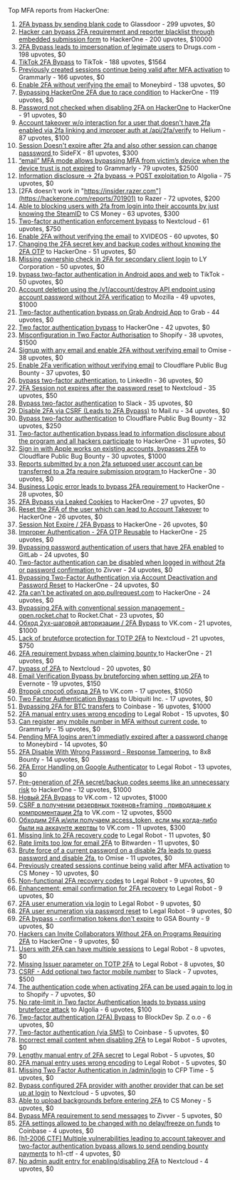 Top MFA reports from HackerOne:

1. [2FA bypass by sending blank code](https://hackerone.com/reports/897385) to Glassdoor - 299 upvotes, $0
2. [Hacker can bypass 2FA requirement and reporter blacklist through embedded submission form](https://hackerone.com/reports/418767) to HackerOne - 200 upvotes, $10000
3. [2FA Bypass leads to  impersonation of legimate users](https://hackerone.com/reports/2885636) to Drugs.com - 198 upvotes, $0
4. [TikTok 2FA Bypass](https://hackerone.com/reports/1247108) to TikTok - 188 upvotes, $1564
5. [Previously created sessions continue being valid after MFA activation](https://hackerone.com/reports/667739) to Grammarly - 166 upvotes, $0
6. [Enable 2FA without verifying the email](https://hackerone.com/reports/649533) to Moneybird - 138 upvotes, $0
7. [Bypassing HackerOne 2FA due to race condition](https://hackerone.com/reports/2598548) to HackerOne - 119 upvotes, $0
8. [Password not checked when disabling 2FA on HackerOne](https://hackerone.com/reports/587910) to HackerOne - 91 upvotes, $0
9. [Account takeover w/o interaction for a user that doesn't have 2fa enabled via 2fa linking and improper auth at /api/2fa/verify](https://hackerone.com/reports/810880) to Helium - 87 upvotes, $100
10. [Session Doesn't expire after 2fa and also other session can change passsword ](https://hackerone.com/reports/2234736) to SideFX - 81 upvotes, $300
11. [“email” MFA mode allows bypassing MFA from victim’s device when the device trust is not expired](https://hackerone.com/reports/665722) to Grammarly - 79 upvotes, $2500
12. [Information disclosure -\> 2fa bypass -\> POST exploitation ](https://hackerone.com/reports/1276373) to Algolia - 75 upvotes, $0
13. [2FA doesn't work in "https://insider.razer.com"](https://hackerone.com/reports/701901) to Razer - 72 upvotes, $200
14. [Able to blocking users with 2fa from login into their accounts by just knowing the SteamID](https://hackerone.com/reports/1179232) to CS Money - 63 upvotes, $300
15. [Two-factor authentication enforcement bypass](https://hackerone.com/reports/1050244) to Nextcloud - 61 upvotes, $750
16. [Enable 2FA without verifying the email](https://hackerone.com/reports/3016540) to XVIDEOS - 60 upvotes, $0
17. [Changing the 2FA secret key and backup codes without knowing the 2FA OTP](https://hackerone.com/reports/1139535) to HackerOne - 51 upvotes, $0
18. [Missing ownership check in 2FA for secondary client login](https://hackerone.com/reports/1250474) to LY Corporation - 50 upvotes, $0
19. [bypass two-factor authentication in Android apps and web](https://hackerone.com/reports/1747978) to TikTok - 50 upvotes, $0
20. [Account deletion using the /v1/account/destroy API endpoint using account password without 2FA verification](https://hackerone.com/reports/2197244) to Mozilla - 49 upvotes, $1000
21. [Two-factor authentication bypass on Grab Android App](https://hackerone.com/reports/202425) to Grab - 44 upvotes, $0
22. [Two factor authentication bypass](https://hackerone.com/reports/2463279) to HackerOne - 42 upvotes, $0
23. [Misconfiguration in Two Factor Authorisation](https://hackerone.com/reports/178293) to Shopify - 38 upvotes, $1500
24. [Signup with any email and enable 2FA without verifying email](https://hackerone.com/reports/699200) to Omise - 38 upvotes, $0
25. [Enable 2Fa verification without verifying email](https://hackerone.com/reports/1618021) to Cloudflare Public Bug Bounty - 37 upvotes, $0
26. [bypass two-factor authentication.](https://hackerone.com/reports/1842183) to LinkedIn - 36 upvotes, $0
27. [2FA Session not expires after the password reset](https://hackerone.com/reports/486693) to Nextcloud - 35 upvotes, $50
28. [Bypass  two-factor authentication](https://hackerone.com/reports/121696) to Slack - 35 upvotes, $0
29. [Disable 2FA via CSRF (Leads to 2FA Bypass)](https://hackerone.com/reports/670329) to Mail.ru - 34 upvotes, $0
30. [Bypass two-factor authentication](https://hackerone.com/reports/1664974) to Cloudflare Public Bug Bounty - 32 upvotes, $250
31. [Two-factor authentication bypass lead to information disclosure about the program and all hackers participate](https://hackerone.com/reports/2486086) to HackerOne - 31 upvotes, $0
32. [Sign in with Apple works on existing accounts, bypasses 2FA](https://hackerone.com/reports/1593404) to Cloudflare Public Bug Bounty - 30 upvotes, $1000
33. [Reports submitted by a non 2fa setupped user account can be transferred to a 2fa require submission program ](https://hackerone.com/reports/2569993) to HackerOne - 30 upvotes, $0
34. [Business Logic error leads to bypass 2FA requirement ](https://hackerone.com/reports/2571981) to HackerOne - 28 upvotes, $0
35. [2FA Bypass via Leaked Cookies](https://hackerone.com/reports/2479622) to HackerOne - 27 upvotes, $0
36. [Reset the 2FA of the user which can lead to Account Takeover](https://hackerone.com/reports/2492631) to HackerOne - 26 upvotes, $0
37. [Session Not Expire / 2FA Bypass](https://hackerone.com/reports/2469706) to HackerOne - 26 upvotes, $0
38. [Improper Authentication - 2FA OTP Reusable](https://hackerone.com/reports/2529780) to HackerOne - 25 upvotes, $0
39. [Bypassing password authentication of users that have 2FA enabled](https://hackerone.com/reports/128085) to GitLab - 24 upvotes, $0
40. [Two-factor authentication can be disabled when logged in without 2fa or password confirmation ](https://hackerone.com/reports/992450) to Zivver - 24 upvotes, $0
41. [Bypassing Two-Factor Authentication via Account Deactivation and Password Reset](https://hackerone.com/reports/2543342) to HackerOne - 24 upvotes, $0
42. [2fa can't be activated on app.pullrequest.com](https://hackerone.com/reports/2463069) to HackerOne - 24 upvotes, $0
43. [Bypassing 2FA with conventional session management - open.rocket.chat](https://hackerone.com/reports/1701378) to Rocket.Chat - 23 upvotes, $0
44. [Обход 2ух-шаговой авторизации / 2FA Bypass](https://hackerone.com/reports/163834) to VK.com - 21 upvotes, $1000
45. [Lack of bruteforce protection for TOTP 2FA](https://hackerone.com/reports/1265709) to Nextcloud - 21 upvotes, $750
46. [2FA requirement bypass when claiming bounty ](https://hackerone.com/reports/2528919) to HackerOne - 21 upvotes, $0
47. [bypass of 2FA](https://hackerone.com/reports/248656) to Nextcloud - 20 upvotes, $0
48. [Email Verification Bypass by bruteforcing when setting up 2FA](https://hackerone.com/reports/1394984) to Evernote - 19 upvotes, $150
49. [Второй способ обхода 2FA](https://hackerone.com/reports/167121) to VK.com - 17 upvotes, $1050
50. [Two Factor Authentication Bypass](https://hackerone.com/reports/350288) to Ubiquiti Inc. - 17 upvotes, $0
51. [Bypassing 2FA for BTC transfers](https://hackerone.com/reports/10554) to Coinbase - 16 upvotes, $1000
52. [2FA manual entry uses wrong encoding](https://hackerone.com/reports/260390) to Legal Robot - 15 upvotes, $0
53. [Can register any mobile number in MFA without current code.](https://hackerone.com/reports/667740) to Grammarly - 15 upvotes, $0
54. [Pending MFA logins aren't immediatly expired after a password change](https://hackerone.com/reports/743518) to Moneybird - 14 upvotes, $0
55. [2FA Disable With Wrong Password - Response Tampering.](https://hackerone.com/reports/893085) to 8x8 Bounty - 14 upvotes, $0
56. [2FA Error Handling on Google Authenticator](https://hackerone.com/reports/249695) to Legal Robot - 13 upvotes, $0
57. [Pre-generation of 2FA secret/backup codes seems like an unnecessary risk](https://hackerone.com/reports/100509) to HackerOne - 12 upvotes, $1000
58. [Новый 2FA Bypass](https://hackerone.com/reports/179421) to VK.com - 12 upvotes, $1000
59. [CSRF в получении резервных токенов+framing , приводящие к компроментации 2fa](https://hackerone.com/reports/90165) to VK.com - 12 upvotes, $500
60. [Обходим 2FA и/или получаем access_token, если мы когда-либо были на аккаунте жертвы](https://hackerone.com/reports/316078) to VK.com - 11 upvotes, $300
61. [Missing link to 2FA recovery code](https://hackerone.com/reports/249346) to Legal Robot - 11 upvotes, $0
62. [Rate limits too low for email 2FA](https://hackerone.com/reports/979820) to Bitwarden - 11 upvotes, $0
63. [Brute force of a current password on a disable 2fa leads to guess password and disable 2fa.](https://hackerone.com/reports/1465277) to Omise - 11 upvotes, $0
64. [Previously created sessions continue being valid after MFA activation](https://hackerone.com/reports/1185479) to CS Money - 10 upvotes, $0
65. [Non-functional 2FA recovery codes](https://hackerone.com/reports/249337) to Legal Robot - 9 upvotes, $0
66. [Enhancement: email confirmation for 2FA recovery](https://hackerone.com/reports/250082) to Legal Robot - 9 upvotes, $0
67. [2FA user enumeration via login](https://hackerone.com/reports/249467) to Legal Robot - 9 upvotes, $0
68. [2FA user enumeration via password reset](https://hackerone.com/reports/249431) to Legal Robot - 9 upvotes, $0
69. [2FA bypass - confirmation tokens don't expire](https://hackerone.com/reports/264090) to GSA Bounty - 9 upvotes, $0
70. [Hackers can Invite Collaborators Without 2FA on Programs Requiring 2FA](https://hackerone.com/reports/2575079) to HackerOne - 9 upvotes, $0
71. [Users with 2FA can have multiple sessions](https://hackerone.com/reports/250243) to Legal Robot - 8 upvotes, $0
72. [Missing Issuer parameter on TOTP 2FA](https://hackerone.com/reports/251200) to Legal Robot - 8 upvotes, $0
73. [CSRF - Add optional two factor mobile number](https://hackerone.com/reports/155774) to Slack - 7 upvotes, $500
74. [The authentication code when activating 2FA can be used again to log in](https://hackerone.com/reports/695041) to Shopify - 7 upvotes, $0
75. [No rate-limit in Two factor Authentication leads to bypass using bruteforce attack](https://hackerone.com/reports/128777) to Algolia - 6 upvotes, $100
76. [Two-factor authentication (2FA) Bypass](https://hackerone.com/reports/708303) to BlockDev Sp. Z o.o - 6 upvotes, $0
77. [Two-factor authentication (via SMS)](https://hackerone.com/reports/66223) to Coinbase - 5 upvotes, $0
78. [Incorrect email content when disabling 2FA](https://hackerone.com/reports/259416) to Legal Robot - 5 upvotes, $0
79. [Lengthy manual entry of 2FA secret](https://hackerone.com/reports/259415) to Legal Robot - 5 upvotes, $0
80. [2FA manual entry uses wrong encoding](https://hackerone.com/reports/260491) to Legal Robot - 5 upvotes, $0
81. [Missing Two Factor Authentication in /admin/login](https://hackerone.com/reports/474963) to CFP Time - 5 upvotes, $0
82. [Bypass configured 2FA provider with another provider that can be set up at login](https://hackerone.com/reports/722748) to Nextcloud - 5 upvotes, $0
83. [Able to upload backgrounds before entering 2FA](https://hackerone.com/reports/1080839) to CS Money - 5 upvotes, $0
84. [Bypass MFA requirement to send messages](https://hackerone.com/reports/987650) to Zivver - 5 upvotes, $0
85. [2FA settings allowed to be changed with no delay/freeze on funds](https://hackerone.com/reports/16696) to Coinbase - 4 upvotes, $0
86. [[h1-2006 CTF] Multiple vulnerabilities leading to account takeover and two-factor authentication bypass allows to send pending bounty payments](https://hackerone.com/reports/895722) to h1-ctf - 4 upvotes, $0
87. [No admin audit entry for enabling/disabling 2FA](https://hackerone.com/reports/1200989) to Nextcloud - 4 upvotes, $0
